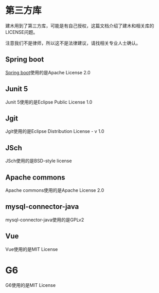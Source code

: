 # 第三方库

建木用到了第三方库，可能是有自己授权，这篇文档介绍了建木和相关库的LICENSE问题。

注意我们不是律师，所以这不是法律建议，请找相关专业人士确认。

## Spring boot

[Spring boot](https://github.com/spring-projects/spring-boot)使用的是Apache License 2.0

## Junit 5

Junit 5使用的是Eclipse Public License 1.0

## Jgit

Jgit使用的是Eclipse Distribution License - v 1.0

## JSch

JSch使用的是BSD-style license

## Apache commons

Apache commons使用的是Apache License 2.0

## mysql-connector-java

mysql-connector-java使用的是GPLv2

## Vue

Vue使用的是MIT License

# G6

G6使用的是MIT License